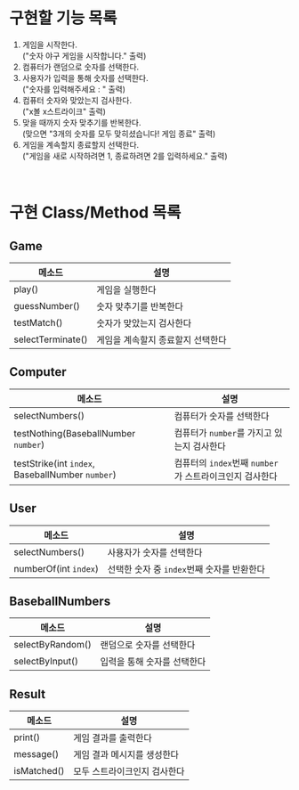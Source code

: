 # 구현할 기능 목록

1. 게임을 시작한다. <br> ("숫자 야구 게임을 시작합니다." 출력)
2. 컴퓨터가 랜덤으로 숫자를 선택한다.
3. 사용자가 입력을 통해 숫자를 선택한다. <br> ("숫자를 입력해주세요 : " 출력)
4. 컴퓨터 숫자와 맞았는지 검사한다. <br> ("x볼 x스트라이크" 출력)
5. 맞을 때까지 숫자 맞추기를 반복한다. <br> (맞으면 "3개의 숫자를 모두 맞히셨습니다! 게임 종료" 출력)
6. 게임을 계속할지 종료할지 선택한다. <br> ("게임을 새로 시작하려면 1, 종료하려면 2를 입력하세요." 출력)

<br>

# 구현 Class/Method 목록

## Game

| 메소드               | 설명                 |
|-------------------|--------------------|
| play()            | 게임을 실행한다           |
| guessNumber()     | 숫자 맞추기를 반복한다       |
| testMatch()       | 숫자가 맞았는지 검사한다      |
| selectTerminate() | 게임을 계속할지 종료할지 선택한다 |

## Computer

| 메소드                                              | 설명                                    |
|--------------------------------------------------|---------------------------------------|
| selectNumbers()                                  | 컴퓨터가 숫자를 선택한다                         |
| testNothing(BaseballNumber `number`)             | 컴퓨터가 `number`를 가지고 있는지 검사한다           |
| testStrike(int `index`, BaseballNumber `number`) | 컴퓨터의 `index`번째 `number`가 스트라이크인지 검사한다 |

## User

| 메소드                   | 설명                          |
|-----------------------|-----------------------------|
| selectNumbers()       | 사용자가 숫자를 선택한다               |
| numberOf(int `index`) | 선택한 숫자 중 `index`번째 숫자를 반환한다 |

## BaseballNumbers

| 메소드              | 설명              |
|------------------|-----------------|
| selectByRandom() | 랜덤으로 숫자를 선택한다   |
| selectByInput()  | 입력을 통해 숫자를 선택한다 |

## Result

| 메소드         | 설명              |
|-------------|-----------------|
| print()     | 게임 결과를 출력한다     |
| message()   | 게임 결과 메시지를 생성한다 |
| isMatched() | 모두 스트라이크인지 검사한다 |